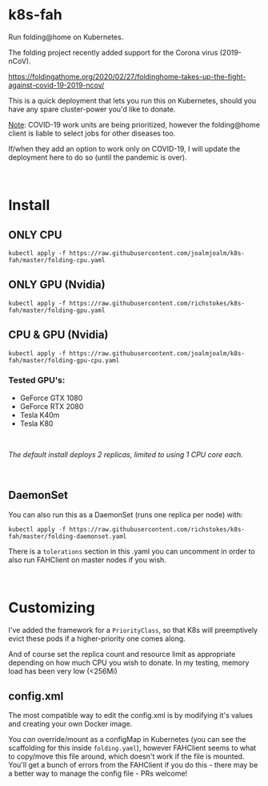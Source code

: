 # k8s-fah
Run folding@home on Kubernetes.

The folding project recently added support for the Corona virus (2019-nCoV). 

https://foldingathome.org/2020/02/27/foldinghome-takes-up-the-fight-against-covid-19-2019-ncov/


This is a quick deployment that lets you run this on Kubernetes, should you have any spare cluster-power you'd like to donate. 

<u>Note</u>: COVID-19 work units are being prioritized, however the folding@home client is liable to select jobs for other diseases too.  

If/when they add an option to work only on COVID-19, I will update the deployment here to do so (until the pandemic is over).

&nbsp;

# Install
## ONLY CPU 
```kubectl apply -f https://raw.githubusercontent.com/joalmjoalm/k8s-fah/master/folding-cpu.yaml```  

## ONLY GPU (Nvidia)
```kubectl apply -f https://raw.githubusercontent.com/richstokes/k8s-fah/master/folding-gpu.yaml```

## CPU & GPU (Nvidia)
```kubectl apply -f https://raw.githubusercontent.com/joalmjoalm/k8s-fah/master/folding-gpu-cpu.yaml```  



### Tested GPU's:
* GeForce GTX 1080
* GeForce RTX 2080
* Tesla K40m
* Tesla K80

&nbsp;

*The default install deploys 2 replicas, limited to using 1 CPU core each.*

&nbsp;

## DaemonSet

You can also run this as a DaemonSet (runs one replica per node) with:  

```kubectl apply -f https://raw.githubusercontent.com/richstokes/k8s-fah/master/folding-daemonset.yaml```    

There is a `tolerations` section in this .yaml you can uncomment in order to also run FAHClient on master nodes if you wish.  

&nbsp;


# Customizing

I've added the framework for a `PriorityClass`, so that K8s will preemptively evict these pods if a higher-priority one comes along.

And of course set the replica count and resource limit as appropriate depending on how much CPU you wish to donate. In my testing, memory load has been very low (<256Mi)




## config.xml

The most compatible way to edit the config.xml is by modifying it's values and creating your own Docker image.  

You *can* override/mount as a configMap in Kubernetes (you can see the scaffolding for this inside `folding.yaml`), however FAHClient seems to what to copy/move this file around, which doesn't work if the file is mounted. You'll get a bunch of errors from the FAHClient if you do this - there may be a better way to manage the config file - PRs welcome!
